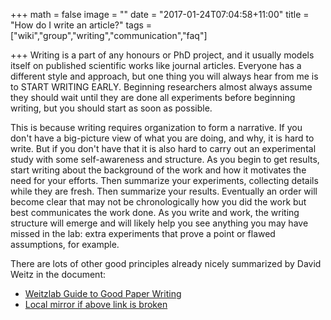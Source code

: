 +++
math = false
image = ""
date = "2017-01-24T07:04:58+11:00"
title = "How do I write an article?"
tags = ["wiki","group","writing","communication","faq"]

+++
Writing is a part of any honours or PhD project, and it usually models itself on published scientific works like 
journal articles.  Everyone has a different style and approach, but one thing you will always hear from me is to START
WRITING EARLY. Beginning researchers almost always assume they should wait until they are 
done all experiments before beginning writing, but you should start as soon as possible.

This is because writing requires organization to form a narrative.  If you don't have a big-picture view of what you
are doing, and why, it is hard to write.  But if you don't have that it is also hard to carry out an experimental study
with some self-awareness and structure.  As you begin to get results, start writing about the background of the work and
how it motivates the need for your efforts.  Then summarize your experiments, collecting details while they are fresh.  Then
summarize your results. Eventually an order will become clear that may not be chronologically how you did the work
but best communicates the work done.  As you write and work, the writing structure will emerge and will likely help
you see anything you may have missed in the lab: extra experiments that prove a point or flawed assumptions, for example.

There are lots of other good principles already nicely summarized by David Weitz in the document:

* [Weitzlab Guide to Good Paper Writing](http://weitzlab.seas.harvard.edu/files/weitzlab/files/131.5_weitzlab_guide_to_good_paper_writing_10-2012.pdf)
* [Local mirror if above link is broken](/img/pdfs/Weitz2008paper_guide.pdf)
